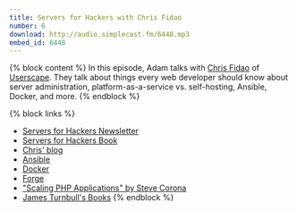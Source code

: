 ```yaml
---
title: Servers for Hackers with Chris Fidao
number: 6
download: http://audio.simplecast.fm/6448.mp3
embed_id: 6448
---
```


{% block content %}
In this episode, Adam talks with [Chris Fidao](https://twitter.com/fideloper) of [Userscape](http://userscape.com). They talk about things every web developer should know about server administration, platform-as-a-service vs. self-hosting, Ansible, Docker, and more.
{% endblock %}

{% block links %}
- [Servers for Hackers Newsletter](https://serversforhackers.com/)
- [Servers for Hackers Book](https://book.serversforhackers.com/)
- [Chris' blog](http://fideloper.com)
- [Ansible](http://www.ansible.com/home)
- [Docker](https://www.docker.com/)
- [Forge](https://forge.laravel.com/)
- ["Scaling PHP Applications" by Steve Corona](https://www.scalingphpbook.com/)
- [James Turnbull's Books](http://www.jamesturnbull.net/#books)
{% endblock %}
